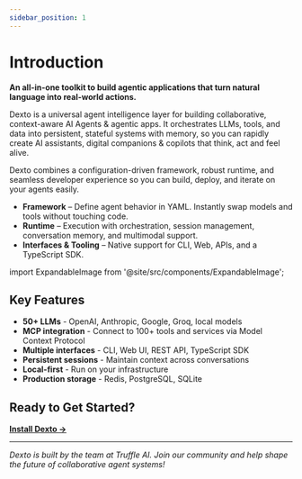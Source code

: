 ```yaml
---
sidebar_position: 1
---
```


# Introduction

**An all-in-one toolkit to build agentic applications that turn natural language into real-world actions.**

Dexto is a universal agent intelligence layer for building collaborative, context-aware AI Agents & agentic apps. It orchestrates LLMs, tools, and data into persistent, stateful systems with memory, so you can rapidly create AI assistants, digital companions & copilots that think, act and feel alive.

Dexto combines a configuration-driven framework, robust runtime, and seamless developer experience so you can build, deploy, and iterate on your agents easily.

- **Framework** – Define agent behavior in YAML. Instantly swap models and tools without touching code.
- **Runtime** – Execution with orchestration, session management, conversation memory, and multimodal support.
- **Interfaces & Tooling** – Native support for CLI, Web, APIs, and a TypeScript SDK.

import ExpandableImage from '@site/src/components/ExpandableImage';

<ExpandableImage 
  src="/assets/intro_diagram.png" 
  alt="Dexto Architecture" 
  title="Dexto Architecture Overview"
/>

## Key Features

- **50+ LLMs** - OpenAI, Anthropic, Google, Groq, local models
- **MCP integration** - Connect to 100+ tools and services via Model Context Protocol
- **Multiple interfaces** - CLI, Web UI, REST API, TypeScript SDK
- **Persistent sessions** - Maintain context across conversations
- **Local-first** - Run on your infrastructure
- **Production storage** - Redis, PostgreSQL, SQLite

## Ready to Get Started?

**[Install Dexto →](./installation.md)**

---

*Dexto is built by the team at Truffle AI. Join our community and help shape the future of collaborative agent systems!* 